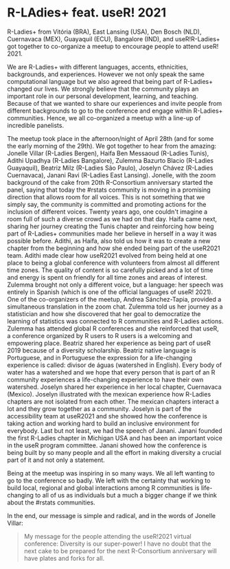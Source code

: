 # R-LAdies+ feat. useR! 2021

R-Ladies+ from Vitória (BRA), East Lansing (USA), Den Bosch (NLD), Cuernavaca (MEX), Guayaquil (ECU), Bangalore (IND), and useR!R-Ladies+ got together to co-organize a meetup to encourage people to attend useR! 2021. 

We are R-Ladies+ with different languages, accents, ethnicities, backgrounds, and experiences. However we not only speak the same computational language but we also agreed that being part of R-Ladies+ changed our lives. We strongly believe that the community plays an important role in our personal development, learning, and teaching. Because of that we wanted to share our experiences and invite people from different backgrounds to go to the conference and engage within R-Ladies+ communities. Hence, we all co-organized a meetup with a line-up of incredible panelists.

The meetup took place in the afternoon/night of April 28th (and for some the early morning of the 29th). We got together to hear from the amazing: Jonelle Villar (R-Ladies Bergen), Haifa Ben Messaoud (R-Ladies Tunis), Adithi Upadhya (R-Ladies Bangalore), Zulemma Bazurto Blacio (R-Ladies Guayaquil), Beatriz Milz (R-Ladies São Paulo), Joselyn Chávez (R-Ladies Cuernavaca), Janani Ravi (R-Ladies East Lansing). Jonelle, with the zoom background of the cake from 20th R-Consortium anniversary started the panel, saying that today the #rstats community is moving in a promising direction that allows room for all voices. This is not something that we simply say, the community is committed and promoting actions for the inclusion of different voices. Twenty years ago, one couldn't imagine a room full of such a diverse crowd as we had on that day. Haifa came next, sharing her journey creating the Tunis chapter and reinforcing how being part of R-Ladies+ communities made her believe in herself in a way it was possible before. Adithi, as Haifa, also told us how it was to create a new chapter from the beginning and how she ended being part of the useR2021 team. Adithi made clear how useR2021 evolved from being held at one place to being a global conference with volunteers from almost all different time zones. The quality of content is so carefully picked and a lot of time and energy is spent on friendly for all time zones and areas of interest. Zulemma brought not only a different voice, but a language: her speech was entirely in Spanish (which is one of the official languages of useR! 2021). One of the co-organizers of the meetup, Andrea Sánchez-Tapia, provided a simultaneous translation in the zoom chat. Zulemma told us her journey as a statistician and how she discovered that her goal to democratize the learning of statistics was connected to R communities and R-Ladies actions. Zulemma has attended global R conferences and she reinforced that useR, a conference organized by R users to R users is a welcoming and empowering place. Beatriz shared her experience as being part of useR 2019 because of a diversity scholarship. Beatriz native language is Portuguese, and in Portuguese the expression for a life-changing experience is called: divisor de águas (watershed in English). Every body of water has a watershed and we hope that every person that is part of an R community experiences a life-changing experience to have their own watershed. Joselyn shared her experience in her local chapter, Cuernavaca (Mexico). Joselyn illustrated with the mexican experience how R-Ladies chapters are not isolated from each other. The mexican chapters interact a lot and they grow together as a community. Joselyn is part of the accessibility team at useR2021 and she showed how the conference is taking action and working hard to build an inclusive environment for everybody. Last but not least, we had the speech of Janani. Janani founded the first R-Ladies chapter in Michigan USA and has been an important voice in the useR program committee. Janani showed how the conference is being built by so many people and all the effort in making diversity a crucial part of it and not only a statement. 

Being at the meetup was inspiring in so many ways. We all left wanting to go to the conference so badly. We left with the certainty that working to build local, regional and global interactions among R communities is life-changing to all of us as individuals but a much a bigger change if we think about the #rstats communities. 

In the end, our message is simple and radical, and in the words of Jonelle Villar:

> My message for the people attending the useR!2021 virtual conference: Diversity is our super-power! I have no doubt that the next cake to be prepared for the next R-Consortium anniversary will have plates and forks for all. 

